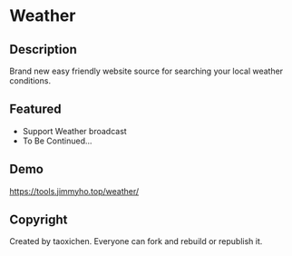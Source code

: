 # Weather

## Description
Brand new easy friendly website source for searching your local weather conditions.

## Featured
- Support Weather broadcast
- To Be Continued...

## Demo
https://tools.jimmyho.top/weather/

## Copyright
Created by taoxichen.
Everyone can fork and rebuild or republish it.
